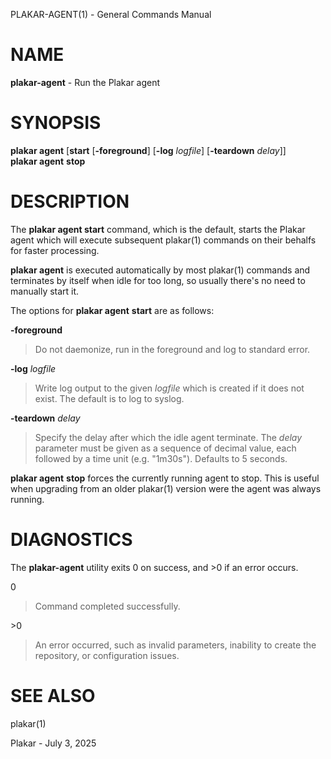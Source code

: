 PLAKAR-AGENT(1) - General Commands Manual

# NAME

**plakar-agent** - Run the Plakar agent

# SYNOPSIS

**plakar&nbsp;agent**
\[**start**
\[**-foreground**]
\[**-log**&nbsp;*logfile*]
\[**-teardown**&nbsp;*delay*]]  
**plakar&nbsp;agent**
**stop**

# DESCRIPTION

The
**plakar agent start**
command, which is the default, starts the Plakar agent which will
execute subsequent
plakar(1)
commands on their behalfs for faster processing.

**plakar agent**
is executed automatically by most
plakar(1)
commands and terminates by itself when idle for too long, so usually
there's no need to manually start it.

The options for
**plakar agent**
**start**
are as follows:

**-foreground**

> Do not daemonize, run in the foreground and log to standard error.

**-log** *logfile*

> Write log output to the given
> *logfile*
> which is created if it does not exist.
> The default is to log to syslog.

**-teardown** *delay*

> Specify the delay after which the idle agent terminate.
> The
> *delay*
> parameter must be given as a sequence of decimal value,
> each followed by a time unit
> (e.g. "1m30s").
> Defaults to 5 seconds.

**plakar agent**
**stop**
forces the currently running agent to stop.
This is useful when upgrading from an older
plakar(1)
version were the agent was always running.

# DIAGNOSTICS

The **plakar-agent** utility exits&#160;0 on success, and&#160;&gt;0 if an error occurs.

0

> Command completed successfully.

&gt;0

> An error occurred, such as invalid parameters, inability to create the
> repository, or configuration issues.

# SEE ALSO

plakar(1)

Plakar - July 3, 2025
